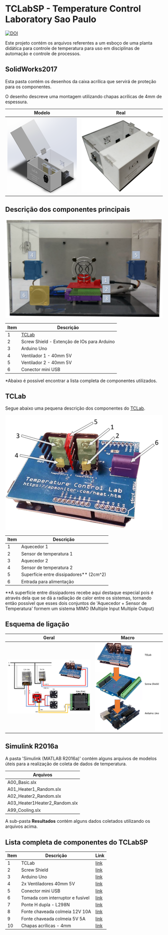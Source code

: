TCLabSP - Temperature Control Laboratory Sao Paulo
==================================================

[![DOI](https://zenodo.org/badge/220897155.svg)](https://zenodo.org/badge/latestdoi/220897155)

Este projeto contém os arquivos referentes a um esboço de uma planta didática para controle de temperatura para uso em disciplinas de automação e controle de processos.

SolidWorks2017
---------------------

Esta pasta contém os desenhos da caixa acrílica que servirá de proteção para os componentes.

O desenho descreve uma montagem utilizando chapas acrílicas de 4mm de espessura.

Modelo | Real
-------|-----
![Modelo](./_images/assembly_01.png)|![Real](./_images/assembly_02.png)

Descrição dos componentes principais
------------------------------------

![Componentes TCLabSP](./_images/TCLabSP_color_numbers.png)

Item | Descrição
-----|----------
1 | [TCLab](https://apmonitor.com/heat.htm)
2 | Screw Shield - Extenção de IOs para Arduino
3 | Arduino Uno
4 | Ventilador 1 - 40mm 5V
5 | Ventilador 2 - 40mm 5V
6 | Conector mini USB

*Abaixo é possível encontrar a lista completa de componentes utilizados.

TCLab
-----

Segue abaixo uma pequena descrição dos componentes do [TCLab](https://apmonitor.com/heat.htm).

![Componentes TCLab](./_images/tclab_color_numbers.png)

Item | Descrição
-----|----------
1 | Aquecedor 1
2 | Sensor de temperatura 1
3 | Aquecedor 2
4 | Sensor de temperatura 2
5 | Superfície entre dissipadores** (2cm^2)
6 | Entrada para alimentação

**A superfície entre dissipadores recebe aqui destaque especial pois é através dela que se dá a radiação de calor entre os sistemas, tornando então possível que esses dois conjuntos de 'Aquecedor + Sensor de Temperatura' formem um sistema MIMO (Multiple Input Multiple Output)

Esquema de ligação
------------------

Geral | Macro
------|------
![Diagrama geral](./_images/diagrama_01.png) | ![Diagrama macro](./_images/diagrama_02.png)

Simulink R2016a
---------------

A pasta 'Simulink (MATLAB R2016a)' contém alguns arquivos de modelos úteis para a realização de coleta de dados de temperatura.

Arquivos |
---------|
A00_Basic.slx |
A01_Heater1_Random.slx |
A02_Heater2_Random.slx |
A03_Heater1Heater2_Random.slx |
A99_Cooling.slx |

A sub-pasta **Resultados** contém alguns dados coletados utilizando os arquivos acima.

Lista completa de componentes do TCLabSP
-----------------------------

Item | Descrição | Link
-----|-----------|------
1 | TCLab | [link](https://apmonitor.com/heat.htm)
2 | Screw Shield | [link](https://web.archive.org/web/20191111042803/https://produto.mercadolivre.com.br/MLB-917870741-shield-screw-placa-borne-terminal-arduino-uno-_JM?quantity=1)
3 | Arduino Uno | [link](https://store.arduino.cc/usa/arduino-uno-rev3)
4 | 2x Ventiladores 40mm 5V | [link](https://web.archive.org/web/20191111043052/https://produto.mercadolivre.com.br/MLB-1202251810-micro-ventilador-40x40x10-mm-fan-cooler-5v-dc-mini-40mm-4cm-_JM?quantity=1&variation=40334730999)
5 | Conector mini USB | [link](https://web.archive.org/web/20191111043156/https://produto.mercadolivre.com.br/MLB-772679980-adaptador-usb-fmea-x-micro-usb-plug-fmea-arcademania-_JM?quantity=1)
6 | Tomada com interruptor e fusível | [link](https://web.archive.org/web/20191111043259/https://produto.mercadolivre.com.br/MLB-975748527-tomada-ac-painel-10a-macho-porta-fusivel-tripola-interruptor-_JM?quantity=1)
7 | Ponte H dupla - L298N | [link](https://web.archive.org/web/20191111043359/https://produto.mercadolivre.com.br/MLB-832765105-driver-motor-ponte-h-dupla-l298n-arduino-pic-automaco-_JM?quantity=1)
8 | Fonte chaveada colmeia 12V 10A | [link](https://web.archive.org/web/20191111043535/https://produto.mercadolivre.com.br/MLB-1129060722-fonte-chaveada-colmeia-12v-10a-120w-entrada-bivolt-led-_JM?quantity=1)
9 | Fonte chaveada colmeia 5V 5A | [link](https://web.archive.org/web/20191111043632/https://produto.mercadolivre.com.br/MLB-959316834-mini-fonte-chaveada-bivolt-5v-5a-25w-raspberry-pi-_JM?quantity=1)
10 | Chapas acrílicas - 4mm | [link](./Acrilico/00_Completo.DWG)
